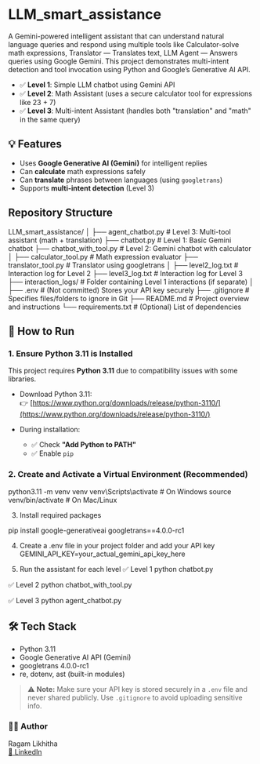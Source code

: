 # LLM_smart_assistance
A Gemini-powered intelligent assistant that can understand natural language queries and respond using multiple tools like Calculator-solve math expressions, Translator — Translates text, LLM Agent — Answers queries using Google Gemini.  This project demonstrates multi-intent detection and tool invocation using Python and Google’s Generative AI API.
- ✅ **Level 1**: Simple LLM chatbot using Gemini API
- ✅ **Level 2**: Math Assistant (uses a secure calculator tool for expressions like 23 + 7)
- ✅ **Level 3**: Multi-intent Assistant (handles both "translation" and "math" in the same query)

## 💡 Features

- Uses **Google Generative AI (Gemini)** for intelligent replies
- Can **calculate** math expressions safely
- Can **translate** phrases between languages (using `googletrans`)
- Supports **multi-intent detection** (Level 3)


## Repository Structure
LLM_smart_assistance/
│
├── agent_chatbot.py         # Level 3: Multi-tool assistant (math + translation)
├── chatbot.py               # Level 1: Basic Gemini chatbot
├── chatbot_with_tool.py     # Level 2: Gemini chatbot with calculator
│
├── calculator_tool.py       # Math expression evaluator
├── translator_tool.py       # Translator using googletrans
│
├── level2_log.txt           # Interaction log for Level 2
├── level3_log.txt           # Interaction log for Level 3
├── interaction_logs/        # Folder containing Level 1 interactions (if separate)
│
├── .env                     # (Not committed) Stores your API key securely
├── .gitignore               # Specifies files/folders to ignore in Git
├── README.md                # Project overview and instructions
└── requirements.txt         # (Optional) List of dependencies


## 🚀 How to Run

### 1. Ensure Python 3.11 is Installed

This project requires **Python 3.11** due to compatibility issues with some libraries.

- Download Python 3.11:  
  👉 [https://www.python.org/downloads/release/python-3110/](https://www.python.org/downloads/release/python-3110/)

- During installation:
  - ✅ Check **"Add Python to PATH"**
  - ✅ Enable `pip`

### 2. Create and Activate a Virtual Environment (Recommended)

python3.11 -m venv venv
venv\Scripts\activate       # On Windows
source venv/bin/activate    # On Mac/Linux

3. Install required packages

pip install google-generativeai googletrans==4.0.0-rc1

4. Create a .env file in your project folder and add your API key
GEMINI_API_KEY=your_actual_gemini_api_key_here

5. Run the assistant for each level
✅ Level 1
python chatbot.py

✅ Level 2
python chatbot_with_tool.py

✅ Level 3
python agent_chatbot.py

## 🛠️ Tech Stack

- Python 3.11
- Google Generative AI API (Gemini)
- googletrans 4.0.0-rc1
- re, dotenv, ast (built-in modules)

> ⚠️ **Note:** Make sure your API key is stored securely in a `.env` file and never shared publicly. Use `.gitignore` to avoid uploading sensitive info.

### 👩‍💻 Author

Ragam Likhitha  
[🔗 LinkedIn](https://www.linkedin.com/in/ragam-likhitha-2b84462bb)




